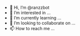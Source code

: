 - 👋 Hi, I’m @ranzzbot
- 👀 I’m interested in ...
- 🌱 I’m currently learning ...
- 💞️ I’m looking to collaborate on ...
- 📫 How to reach me ...

<!---
ranzzbot/ranzzbot is a ✨ special ✨ repository because its `README.md` (this file) appears on your GitHub profile.
You can click the Preview link to take a look at your changes.
--->
